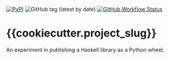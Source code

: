[![PyPI](https://img.shields.io/pypi/v/{{cookiecutter.repository_slug}})](https://pypi.org/project/{{cookiecutter.repository_slug}}/)
![GitHub tag (latest by date)](https://img.shields.io/github/v/tag/{{cookiecutter.github}}/{{cookiecutter.repository_slug}})
[![GitHub Workflow Status](https://github.com/{{cookiecutter.github}}/{{cookiecutter.repository_slug}}/actions/workflows/ci.yml/badge.svg)](https://github.com/{{cookiecutter.github}}/{{cookiecutter.project_slug}}/actions/workflows/ci.yml)

# {{cookiecutter.project_slug}}

An experiment in publishing a Haskell library as a Python wheel.
